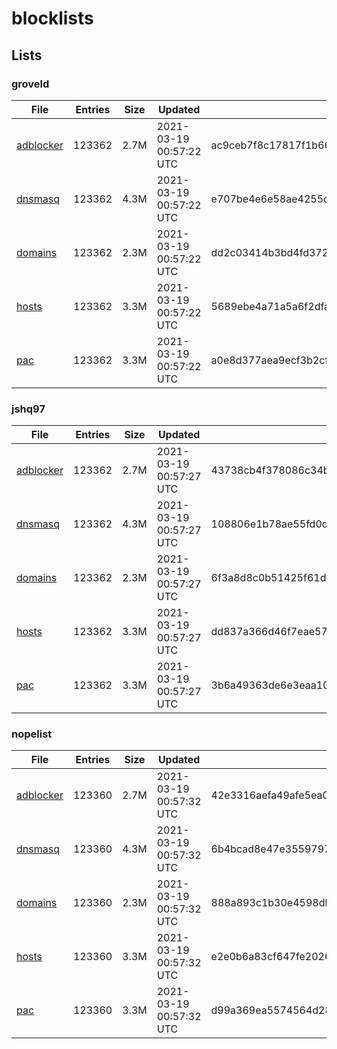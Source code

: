 # blocklists

## Lists

### groveld

|File|Entries|Size|Updated|Hash|
|-|-|-|-|-|
|[adblocker](https://raw.githubusercontent.com/groveld/blocklists/lists/groveld/adblocker.txt)|123362|2.7M|2021-03-19 00:57:22 UTC|ac9ceb7f8c17817f1b66d4c0363d6c23fd507bde6967d7eac1492347536474a4|
|[dnsmasq](https://raw.githubusercontent.com/groveld/blocklists/lists/groveld/dnsmasq.txt)|123362|4.3M|2021-03-19 00:57:22 UTC|e707be4e6e58ae4255d9fe06de53b60f50769684f2f99f50ddc3edc5e047d1c2|
|[domains](https://raw.githubusercontent.com/groveld/blocklists/lists/groveld/domains.txt)|123362|2.3M|2021-03-19 00:57:22 UTC|dd2c03414b3bd4fd372884a98c2408d84411d3254554ba8113732715678528c8|
|[hosts](https://raw.githubusercontent.com/groveld/blocklists/lists/groveld/hosts.txt)|123362|3.3M|2021-03-19 00:57:22 UTC|5689ebe4a71a5a6f2dfaeece045e97050e6fc9764ac78553e5a2d72563a96c97|
|[pac](https://raw.githubusercontent.com/groveld/blocklists/lists/groveld/pac.txt)|123362|3.3M|2021-03-19 00:57:22 UTC|a0e8d377aea9ecf3b2cfaae0dffb00763b1a6ffb8299069c0c5042dac9f177f1|

### jshq97

|File|Entries|Size|Updated|Hash|
|-|-|-|-|-|
|[adblocker](https://raw.githubusercontent.com/groveld/blocklists/lists/jshq97/adblocker.txt)|123362|2.7M|2021-03-19 00:57:27 UTC|43738cb4f378086c34b3679bb950bfe6b36c9c65866ae1d0759014941a05ab20|
|[dnsmasq](https://raw.githubusercontent.com/groveld/blocklists/lists/jshq97/dnsmasq.txt)|123362|4.3M|2021-03-19 00:57:27 UTC|108806e1b78ae55fd0d90ef2410aca18ea06f97e444729998d80e2506c53a07f|
|[domains](https://raw.githubusercontent.com/groveld/blocklists/lists/jshq97/domains.txt)|123362|2.3M|2021-03-19 00:57:27 UTC|6f3a8d8c0b51425f61dfee4d3c0ceb6acf83b327f4a82f6fc415b701269e9fe5|
|[hosts](https://raw.githubusercontent.com/groveld/blocklists/lists/jshq97/hosts.txt)|123362|3.3M|2021-03-19 00:57:27 UTC|dd837a366d46f7eae576ac0b6ee773ca0ef7f6fc16804b7f82da5c57292339e6|
|[pac](https://raw.githubusercontent.com/groveld/blocklists/lists/jshq97/pac.txt)|123362|3.3M|2021-03-19 00:57:27 UTC|3b6a49363de6e3eaa10fc6af2c8b4278c8c81e79f554c7d4b555c93f3703f45a|

### nopelist

|File|Entries|Size|Updated|Hash|
|-|-|-|-|-|
|[adblocker](https://raw.githubusercontent.com/groveld/blocklists/lists/nopelist/adblocker.txt)|123360|2.7M|2021-03-19 00:57:32 UTC|42e3316aefa49afe5ea025f67c2016403723b038566c3fca3479d7a9325bae4f|
|[dnsmasq](https://raw.githubusercontent.com/groveld/blocklists/lists/nopelist/dnsmasq.txt)|123360|4.3M|2021-03-19 00:57:32 UTC|6b4bcad8e47e35597972981ac67c9b85dd97ed77ae728e300d6893c1bb043c10|
|[domains](https://raw.githubusercontent.com/groveld/blocklists/lists/nopelist/domains.txt)|123360|2.3M|2021-03-19 00:57:32 UTC|888a893c1b30e4598db3eb63cecffd93023121a2817d3bed14d7305e207a11be|
|[hosts](https://raw.githubusercontent.com/groveld/blocklists/lists/nopelist/hosts.txt)|123360|3.3M|2021-03-19 00:57:32 UTC|e2e0b6a83cf647fe20266de996cb5e5a718911d9dcac54aac9a9aad27af2bb38|
|[pac](https://raw.githubusercontent.com/groveld/blocklists/lists/nopelist/pac.txt)|123360|3.3M|2021-03-19 00:57:32 UTC|d99a369ea5574564d2806b0bd718010ed72b77f32d1404eca1fc411b65b2751f|

